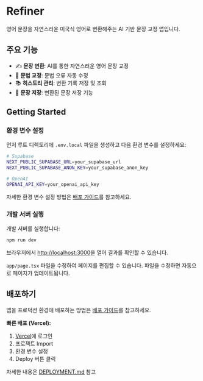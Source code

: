 # Refiner

영어 문장을 자연스러운 미국식 영어로 변환해주는 AI 기반 문장 교정 앱입니다.


## 주요 기능

- ✍️ **문장 변환**: AI를 통한 자연스러운 영어 문장 교정
- 📝 **문법 교정**: 문법 오류 자동 수정
- 📚 **히스토리 관리**: 변환 기록 저장 및 조회
- 💾 **문장 저장**: 변환된 문장 저장 기능

## Getting Started

### 환경 변수 설정

먼저 루트 디렉토리에 `.env.local` 파일을 생성하고 다음 환경 변수를 설정하세요:

```bash
# Supabase
NEXT_PUBLIC_SUPABASE_URL=your_supabase_url
NEXT_PUBLIC_SUPABASE_ANON_KEY=your_supabase_anon_key

# OpenAI
OPENAI_API_KEY=your_openai_api_key
```

자세한 환경 변수 설정 방법은 [배포 가이드](./DEPLOYMENT.md#환경-변수-설정)를 참고하세요.

### 개발 서버 실행

개발 서버를 실행합니다:

```bash
npm run dev
```

브라우저에서 [http://localhost:3000](http://localhost:3000)을 열어 결과를 확인할 수 있습니다.

`app/page.tsx` 파일을 수정하여 페이지를 편집할 수 있습니다. 파일을 수정하면 자동으로 페이지가 업데이트됩니다.

## 배포하기

앱을 프로덕션 환경에 배포하는 방법은 [배포 가이드](./DEPLOYMENT.md)를 참고하세요.

**빠른 배포 (Vercel):**
1. [Vercel](https://vercel.com)에 로그인
2. 프로젝트 Import
3. 환경 변수 설정
4. Deploy 버튼 클릭

자세한 내용은 [DEPLOYMENT.md](./DEPLOYMENT.md) 참고
